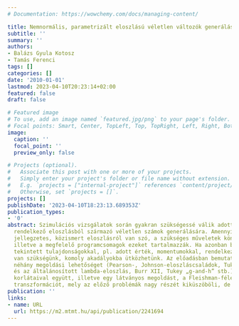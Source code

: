 ```yaml
---
# Documentation: https://wowchemy.com/docs/managing-content/

title: Nemnormális, parametrizált eloszlású véletlen változók generálása
subtitle: ''
summary: ''
authors:
- Balázs Gyula Kotosz
- Tamás Ferenci
tags: []
categories: []
date: '2010-01-01'
lastmod: 2023-04-10T20:23:14+02:00
featured: false
draft: false

# Featured image
# To use, add an image named `featured.jpg/png` to your page's folder.
# Focal points: Smart, Center, TopLeft, Top, TopRight, Left, Right, BottomLeft, Bottom, BottomRight.
image:
  caption: ''
  focal_point: ''
  preview_only: false

# Projects (optional).
#   Associate this post with one or more of your projects.
#   Simply enter your project's folder or file name without extension.
#   E.g. `projects = ["internal-project"]` references `content/project/deep-learning/index.md`.
#   Otherwise, set `projects = []`.
projects: []
publishDate: '2023-04-10T18:23:13.689353Z'
publication_types:
- '0'
abstract: Szimulációs vizsgálatok során gyakran szükségessé válik adott jellemzőkkel
  rendelkező eloszlásból származó véletlen számok generálására. Amennyiben valamilyen
  jellegzetes, közismert eloszlásról van szó, a szükséges műveletek könnyen elvégezhetők,
  illetve a megfelelő programcsomagok ezeket tartalmazzák. Ha azonban bizonyos, paraméternek
  tekintett tulajdonságokkal, pl. adott érték, momentumokkal, rendelkező eloszlásokra
  van szükségünk, komoly akadályokba ütközhetünk. Az előadásban bemutatunk és megvizsgálunk
  néhány megoldási lehetőséget (Pearson-, Johnson-eloszláscsaládok, Tukey lambda-eloszlás
  és az általánosított lambda-eloszlás, Burr XII, Tukey „g-and-h” stb.), azok alkalmazhatósági
  korlátaival együtt, illetve egy látványos megoldást, a Fleishman-féle polinomiális
  transzformációt, mely az előző problémák nagy részét kiküszöböli, de újakat is felvet.
publication: ''
links:
- name: URL
  url: https://m2.mtmt.hu/api/publication/2241694
---
```

